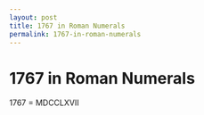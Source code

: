 ```yaml
---
layout: post
title: 1767 in Roman Numerals
permalink: 1767-in-roman-numerals
---
```


# 1767 in Roman Numerals

1767 = MDCCLXVII
